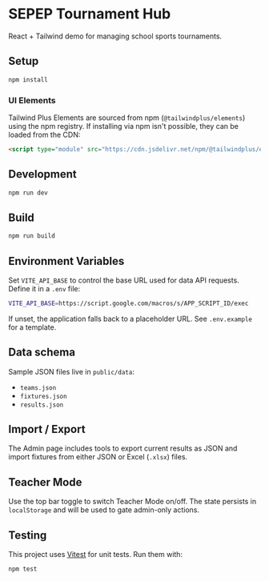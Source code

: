 # SEPEP Tournament Hub

React + Tailwind demo for managing school sports tournaments.

## Setup

```bash
npm install
```

### UI Elements

Tailwind Plus Elements are sourced from npm (`@tailwindplus/elements`) using the npm registry. If installing via npm isn't possible, they can be loaded from the CDN:

```html
<script type="module" src="https://cdn.jsdelivr.net/npm/@tailwindplus/elements@1"></script>
```

## Development

```bash
npm run dev
```

## Build

```bash
npm run build
```

## Environment Variables

Set `VITE_API_BASE` to control the base URL used for data API requests. Define it in a `.env` file:

```bash
VITE_API_BASE=https://script.google.com/macros/s/APP_SCRIPT_ID/exec
```

If unset, the application falls back to a placeholder URL. See `.env.example` for a template.

## Data schema

Sample JSON files live in `public/data`:
- `teams.json`
- `fixtures.json`
- `results.json`

## Import / Export

The Admin page includes tools to export current results as JSON and import fixtures from either JSON or Excel (`.xlsx`) files.

## Teacher Mode

Use the top bar toggle to switch Teacher Mode on/off. The state persists in `localStorage` and will be used to gate admin-only actions.

## Testing
This project uses [Vitest](https://vitest.dev) for unit tests. Run them with:

```bash
npm test
```
